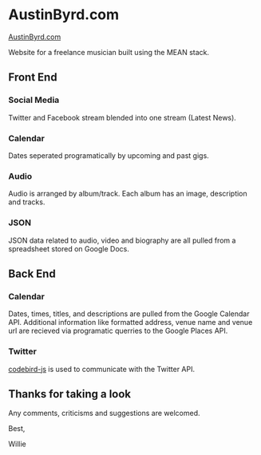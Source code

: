 # AustinByrd.com

[AustinByrd.com](http://www.austinbyrd.com/)

Website for a freelance musician built using the MEAN stack.

## Front End

### Social Media

Twitter and Facebook stream blended into one stream (Latest News).

### Calendar 

Dates seperated programatically by upcoming and past gigs.

### Audio

Audio is arranged by album/track. Each album has an image, description and tracks.

### JSON

JSON data related to audio, video and biography are all pulled from a spreadsheet stored on Google Docs.

## Back End

### Calendar

Dates, times, titles, and descriptions are pulled from the Google Calendar API. Additional information like formatted address, venue name and venue url are recieved via programatic querries to the Google Places API.

### Twitter

[codebird-js](https://github.com/jublonet/codebird-js) is used to communicate with the Twitter API.

## Thanks for taking a look

Any comments, criticisms and suggestions are welcomed.

Best,

Willie